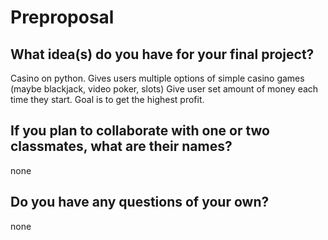 # Preproposal

## What idea(s) do you have for your final project?

Casino on python.
Gives users multiple options of simple casino games (maybe blackjack, video poker, slots)
Give user set amount of money each time they start. 
Goal is to get the highest profit.

## If you plan to collaborate with one or two classmates, what are their names?

none

## Do you have any questions of your own?

none
